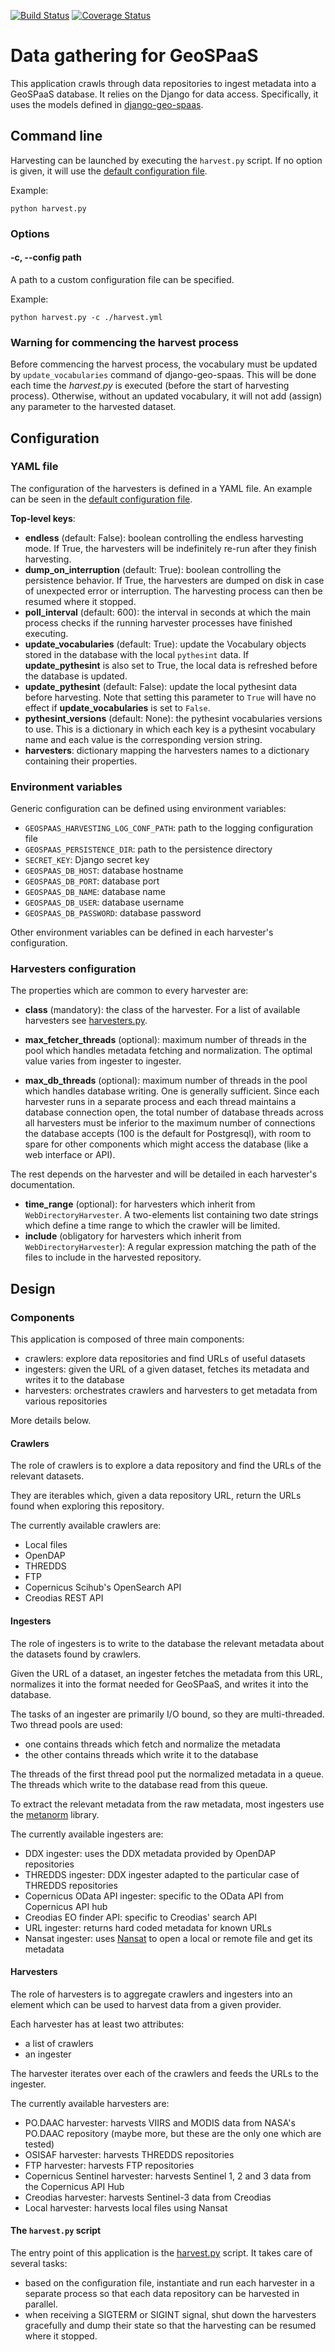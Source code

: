 [![Build Status](https://travis-ci.org/nansencenter/django-geo-spaas-harvesting.svg?branch=master)](https://travis-ci.org/nansencenter/django-geo-spaas-harvesting)
[![Coverage Status](https://coveralls.io/repos/github/nansencenter/django-geo-spaas-harvesting/badge.svg?branch=master)](https://coveralls.io/github/nansencenter/django-geo-spaas-harvesting?branch=master)

# Data gathering for GeoSPaaS

This application crawls through data repositories to ingest metadata into a GeoSPaaS database. It
relies on the Django for data access. Specifically, it uses the models defined in
[django-geo-spaas](https://github.com/nansencenter/django-geo-spaas).

## Command line

Harvesting can be launched by executing the `harvest.py` script. If no option is given, it will use
the [default configuration file](./geospaas_harvesting/harvest.yml).

Example:

```shell
python harvest.py
```

### Options

#### -c, --config path

A path to a custom configuration file can be specified.

Example:

```shell
python harvest.py -c ./harvest.yml
```
### Warning for commencing the harvest process
Before commencing the harvest process, the vocabulary must be updated by ```update_vocabularies``` command of django-geo-spaas. This will be done each time the *harvest.py* is executed (before the start of harvesting process). Otherwise, without an updated vocabulary, it will not add (assign) any parameter to the harvested dataset.

## Configuration

### YAML file

The configuration of the harvesters is defined in a YAML file.
An example can be seen in the [default configuration file](./geospaas_harvesting/harvest.yml).

**Top-level keys**:

- **endless** (default: False): boolean controlling the endless harvesting mode. If True, the
  harvesters will be indefinitely re-run after they finish harvesting.
- **dump_on_interruption** (default: True): boolean controlling the persistence behavior. If True, 
  the harvesters are dumped on disk in case of unexpected error or interruption. The harvesting 
  process can then be resumed where it stopped.
- **poll_interval** (default: 600): the interval in seconds at which the main process checks if the
  running harvester processes have finished executing.
- **update_vocabularies** (default: True): update the Vocabulary objects stored in the database
  with the local `pythesint` data. If **update_pythesint** is also set to True, the local data is
  refreshed before the database is updated.
- **update_pythesint** (default: False): update the local pythesint data before harvesting.
  Note that setting this parameter to `True` will have no effect if **update_vocabularies** is set
  to `False`.
- **pythesint_versions** (default: None): the pythesint vocabularies versions to use.
  This is a dictionary in which each key is a pythesint vocabulary name and each value is the
  corresponding version string.
- **harvesters**: dictionary mapping the harvesters names to a dictionary containing their
  properties.

### Environment variables

Generic configuration can be defined using environment variables:

- `GEOSPAAS_HARVESTING_LOG_CONF_PATH`: path to the logging configuration file
- `GEOSPAAS_PERSISTENCE_DIR`: path to the persistence directory
- `SECRET_KEY`: Django secret key
- `GEOSPAAS_DB_HOST`: database hostname
- `GEOSPAAS_DB_PORT`: database port
- `GEOSPAAS_DB_NAME`: database name
- `GEOSPAAS_DB_USER`: database username
- `GEOSPAAS_DB_PASSWORD`: database password

Other environment variables can be defined in each harvester's configuration.

### Harvesters configuration

The properties which are common to every harvester are:

- **class** (mandatory): the class of the harvester. For a list of available harvesters see
  [harvesters.py](./geospaas_harvesting/harvesters.py).

- **max_fetcher_threads** (optional): maximum number of threads in the pool which handles metadata
  fetching and normalization. The optimal value varies from ingester to ingester.

- **max_db_threads** (optional): maximum number of threads in the pool which handles database
  writing. One is generally sufficient. Since each harvester runs in a separate process and each
  thread maintains a database connection open, the total number of database threads across all
  harvesters must be inferior to the maximum number of connections the database accepts (100 is the
  default for Postgresql), with room to spare for other components which might access the database
  (like a web interface or API).

The rest depends on the harvester and will be detailed in each harvester's documentation.

- **time_range** (optional): for harvesters which inherit from `WebDirectoryHarvester`. A
  two-elements list containing two date strings which define a time range to which the crawler will
  be limited.
- **include** (obligatory for harvesters which inherit from `WebDirectoryHarvester`): A regular
  expression matching the path of the files to include in the harvested repository.

## Design

### Components

This application is composed of three main components:

- crawlers: explore data repositories and find URLs of useful datasets
- ingesters: given the URL of a given dataset, fetches its metadata and writes it to the database
- harvesters: orchestrates crawlers and harvesters to get metadata from various repositories

More details below.

#### Crawlers

The role of crawlers is to explore a data repository and find the URLs of the relevant datasets.

They are iterables which, given a data repository URL, return the URLs found when exploring this
repository.

The currently available crawlers are:

- Local files
- OpenDAP
- THREDDS
- FTP
- Copernicus Scihub's OpenSearch API
- Creodias REST API

#### Ingesters

The role of ingesters is to write to the database the relevant metadata about the datasets found by
crawlers.

Given the URL of a dataset, an ingester fetches the metadata from this URL, normalizes it into the
format needed for GeoSPaaS, and writes it into the database.

The tasks of an ingester are primarily I/O bound, so they are multi-threaded. Two thread pools are
used:

- one contains threads which fetch and normalize the metadata
- the other contains threads which write it to the database

The threads of the first thread pool put the normalized metadata in a queue. The threads which write
to the database read from this queue.

To extract the relevant metadata from the raw metadata, most ingesters use the
[metanorm](https://github.com/nansencenter/metanorm) library.

The currently available ingesters are:

- DDX ingester: uses the DDX metadata provided by OpenDAP repositories
- THREDDS ingester: DDX ingester adapted to the particular case of THREDDS repositories
- Copernicus OData API ingester: specific to the OData API from Copernicus API hub
- Creodias EO finder API: specific to Creodias' search API
- URL ingester: returns hard coded metadata for known URLs
- Nansat ingester: uses [Nansat](https://github.com/nansencenter/nansat) to open a local or remote
  file and get its metadata

#### Harvesters

The role of harvesters is to aggregate crawlers and ingesters into an element which can be used to
harvest data from a given provider.

Each harvester has at least two attributes:

- a list of crawlers
- an ingester

The harvester iterates over each of the crawlers and feeds the URLs to the ingester.

The currently available harvesters are:

- PO.DAAC harvester: harvests VIIRS and MODIS data from NASA's PO.DAAC repository
  (maybe more, but these are the only one which are tested)
- OSISAF harvester: harvests THREDDS repositories
- FTP harvester: harvests FTP repositories
- Copernicus Sentinel harvester: harvests Sentinel 1, 2 and 3 data from the Copernicus API Hub
- Creodias harvester: harvests Sentinel-3 data from Creodias
- Local harvester: harvests local files using Nansat

#### The `harvest.py` script

The entry point of this application is the [harvest.py](./geospaas_harvesting/harvest.py) script.
It takes care of several tasks:

- based on the configuration file, instantiate and run each harvester in a separate process
  so that each data repository can be harvested in parallel.
- when receiving a SIGTERM or SIGINT signal, shut down the harvesters gracefully and dump their
  state so that the harvesting can be resumed where it stopped.
